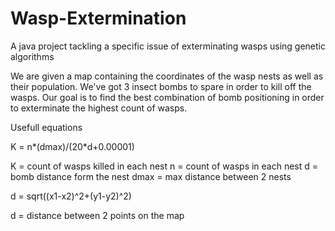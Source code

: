 # Wasp-Extermination
A java project tackling a specific issue of exterminating wasps using genetic algorithms

We are given a map containing the coordinates of the wasp nests as well as their population. We've got 3 insect bombs to spare in order to kill off the wasps. Our goal is to find the best combination of bomb positioning in order to exterminate the highest count of wasps.

Usefull equations

K = n*(dmax)/(20*d+0.00001)

K = count of wasps killed in each nest
n = count of wasps in each nest
d = bomb distance form the nest
dmax = max distance between 2 nests

d = sqrt((x1-x2)^2+(y1-y2)^2)

d = distance between 2 points on the map
